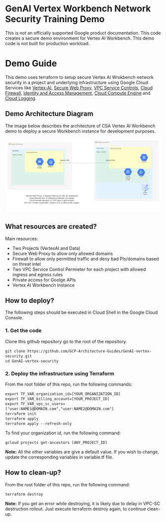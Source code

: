 # GenAI Vertex Workbench Network Security Training Demo


This is not an officially supported Google product documentation.
This code creates a secure demo environment for Vertex AI Workbench. This demo code is not built for production workload. 


# Demo Guide
This demo uses terraform to setup secure Vertex AI Wrokbench network security in a project and underlying infrastructure using Google Cloud Services like  [Vertex-AI](https://cloud.google.com/vertex-ai), [Secure Web Proxy](https://cloud.google.com/secure-web-proxy), [VPC Service Controls](https://cloud.google.com/vpc-service-controls), [Cloud Firewall](https://cloud.google.com/firewall), [Identity and Access Management](https://cloud.google.com/iam), [Cloud Compute Engine](https://cloud.google.com/compute) and [Cloud Logging](https://cloud.google.com/logging).


## Demo Architecture Diagram
The image below describes the architecture of CSA Vertex AI Workbench demo to deploy a secure Workbench instance for development purposes.

![Architecture Diagram](./architecture.png)



## What resources are created?
Main resources:
- Two Projects (VertexAI and Data)
- Secure Web Proxy to allow only allowed domains
- Firewall to allow only permitted traffic and deny bad PIs/domains based on threat intel
- Two VPC Service Control Permieter for each project with allowed ingress and egress rules
- Private access for Goolge APIs
- Vertex AI Workbench Instance




## How to deploy?
The following steps should be executed in Cloud Shell in the Google Cloud Console. 

### 1. Get the code
Clone this github repository go to the root of the repository.

``` 
git clone https://github.com/GCP-Architecture-Guides/GenAI-vertex-security.git
cd GenAI-vertex-security
```

### 2. Deploy the infrastructure using Terraform


From the root folder of this repo, run the following commands:

```
export TF_VAR_organization_id=[YOUR_ORGANIZATION_ID]
export TF_VAR_billing_account=[YOUR_PROJECT_ID]
export TF_VAR_vpc_sc_users=["user:NAME1@DOMAIN.com","user:NAME2@DOMAIN.com"]
terraform init
terraform apply
terraform apply --refresh-only
```

To find your organization id, run the following command: 
```
gcloud projects get-ancestors [ANY_PROJECT_ID]
```


**Note:** All the other variables are give a default value. If you wish to change, update the corresponding variables in variable.tf file.



## How to clean-up?

From the root folder of this repo, run the following command:
```
terraform destroy
```
**Note:** If you get an error while destroying, it is likely due to delay in VPC-SC destruction rollout. Just execute terraform destroy again, to continue clean-up.
